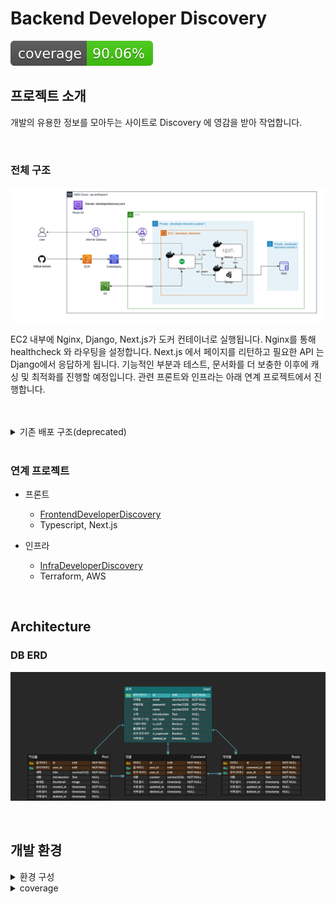 # Backend Developer Discovery

[![Coverage Status](coverage-badge.svg?dummy=8484744)](./reports/coverage/index.html)


## 프로젝트 소개
개발의 유용한 정보를 모아두는 사이트로 Discovery 에 영감을 받아 작업합니다.

<br>

### 전체 구조

![DeveloperDiscovery](./docs/DeveloperDiscovery_with_nginx.png)

EC2 내부에 Nginx, Django, Next.js가 도커 컨테이너로 실행됩니다. Nginx를 통해 healthcheck 와 라우팅을 설정합니다. Next.js 에서 페이지를 리턴하고 필요한 API 는 Django에서 응답하게 됩니다.
기능적인 부분과 테스트, 문서화를 더 보충한 이후에 캐싱 및 최적화를 진행할 예정입니다. 관련 프론트와 인프라는 아래 연계 프로젝트에서 진행합니다.

<br>

<br>

<details>
<summary>기존 배포 구조(deprecated)</summary>

웹페이지는 SSR 방식으로 프론트 부분은 Vercel 서버에 배포하고, 이를 EC2에 올라가 있는 Django에서 렌더링 합니다. 회원 로직과 게시판이 주 기능으로 마크다운 에디터를 사용하고, 글에 추가되는 이미지는 S3에 업로드 합니다.

![DeveloperDiscoveryDeprecated](./docs/DeveloperDiscovery_deprecated.png)

- 이슈 : 페이지 렌더링 시간이 오래걸림
  - 원인 : 기존 Vercel을 이용하게 되면, 각각 다른 네트워크에 있는 서버로 `EC2` <=> `Vercel` 사이에 통신이 많은 점
  - 해결 : Nginx를 통한 EC2 내부 컨테이너 간의 통신으로 변경 및 캐싱 적용

- 이슈 : Django DEBUG=False 옵션에서 static, media, Next.js 페이지와 각종 이미지 제공 안됨.
  - 해결 : Nginx 도입

</details>

<br>

### 연계 프로젝트

- 프론트 
  - [FrontendDeveloperDiscovery](https://github.com/rha6780/Frontend_Developer_Discovery)
  - Typescript, Next.js

- 인프라
  - [InfraDeveloperDiscovery](https://github.com/rha6780/Infra_Developer_Discovery) 
  - Terraform, AWS


<br>

## Architecture

### DB ERD
![Developer Discovery](./docs/Developer%20DiscoveryDBERD.png)

<br>

## 개발 환경

<details>
<summary>환경 구성</summary>

- Python 3.10
- 다음 명령어를 순차적으로 실행하여 환경 구성을 합니다.
- git clone 프로젝트_CLONE_URL
- `pipenv install`
- `pipenv shell` 로 가상환경에 들어갑니다.
- .envs 폴더를 생성하고 폴더 안에 .dev, .prod, .test 파일을 생성합니다.
- 해당 파일들에 아래 코드를 작성합니다.
```
SECRET_KEY='시크릿 키'
POSTGRES_DB=test_db
POSTGRES_USER=postgres
POSTGRES_PASSWORD=postgres
POSTGRES_HOST=127.0.0.1
POSTGRES_PORT=5432
```

</details>

<details>
<summary>coverage</summary>

- 로컬에서 환경 구성 이후 developer_discover 폴더에서 coverage run manage.py test 를 통해 현재 커버리지를 알 수 있습니다. 로컬 개발 시 수시로 확인해서 80% 를 목표로 테스트 코드를 작성합시다.
- [coverage](https://coverage.readthedocs.io/en/latest/index.html) 및 [badge](https://smarie.github.io/python-genbadge/) 관련 문서를 참고하세요.
- TODO: github action으로 coverage 뱃지 업데이트 자동화하기

**수동 업데이트**
- 프로젝트 루트에서 `cd developer discover`
- 이전에 테스트한 결과가 있는 경우, `coverage erase`
- `coverage run manage.py test` 를 통해 테스트
- `coverage xml && coverage html` 로 각각 파일 생성
- `mv coverage.xml ../reports/coverage` html의 경우 htmlcov 에서 index를 coverage 폴더로 이동
- 프로젝트 루트에서 `genbadge coverage`로 뱃지 업데이트

</details>

